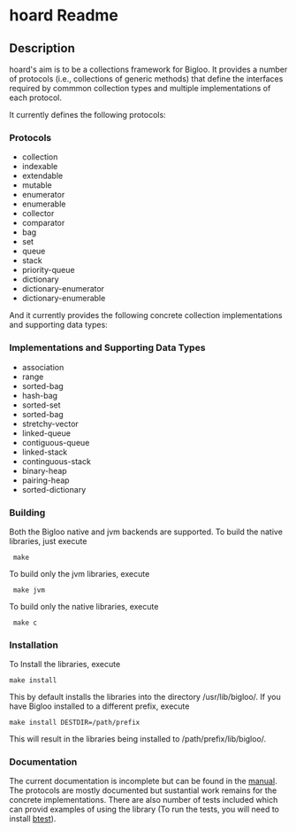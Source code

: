 # hoard Readme


## Description

hoard's aim is to be a collections framework for Bigloo. It provides a number of protocols (i.e., collections of generic methods) that define the interfaces required by commmon collection types and multiple implementations of each protocol.

It  currently defines the following protocols:

### Protocols

* collection
* indexable
* extendable
* mutable
* enumerator
* enumerable
* collector
* comparator
* bag
* set
* queue
* stack
* priority-queue
* dictionary
* dictionary-enumerator
* dictionary-enumerable

And it currently provides the following concrete collection implementations and supporting data types:

### Implementations and Supporting Data Types

* association
* range
* sorted-bag
* hash-bag
* sorted-set
* sorted-bag
* stretchy-vector
* linked-queue
* contiguous-queue
* linked-stack
* continguous-stack
* binary-heap
* pairing-heap
* sorted-dictionary

### Building

Both the Bigloo native and jvm backends are supported. To build the native libraries, just execute

     make

To build only the jvm libraries, execute

     make jvm

To build only the native libraries, execute

     make c

### Installation
To Install the libraries, execute

	make install

This by default installs the libraries into the directory /usr/lib/bigloo/<bigloo-version>. If you have Bigloo installed to a different prefix, execute

	make install DESTDIR=/path/prefix

This will result in the libraries being installed to /path/prefix/lib/bigloo/<bigloo-version>.

### Documentation

The current documentation is incomplete but can be found in the [manual](https://github.com/donaldsonjw/hoard/tree/master/manual). The protocols are mostly documented but sustantial work remains for the concrete implementations. There are also number of tests included which can provid examples of using the library (To run the tests, you will need to install [btest](https://github.com/donaldsonjw/btest)).

